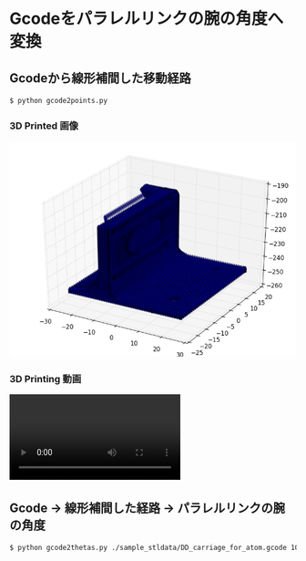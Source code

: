 # Gcodeをパラレルリンクの腕の角度へ変換


## Gcodeから線形補間した移動経路

```bash
$ python gcode2points.py
```

### 3D Printed 画像
![3dprinted](3dprinted.png)

### 3D Printing 動画
![3dprinting](3dprinting.mp4)


## Gcode → 線形補間した経路 → パラレルリンクの腕の角度

```bash
$ python gcode2thetas.py ./sample_stldata/DD_carriage_for_atom.gcode 100 200 80 10
```
